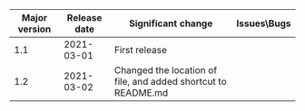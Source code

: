 | Major version | Release date | Significant change                                           | Issues\Bugs |
| ------------- | ------------ | ------------------------------------------------------------ | ----------- |
| 1.1           | 2021-03-01   | First release                                                |             |
| 1.2           | 2021-03-02   | Changed the location of file, and added shortcut to README.md |             |

